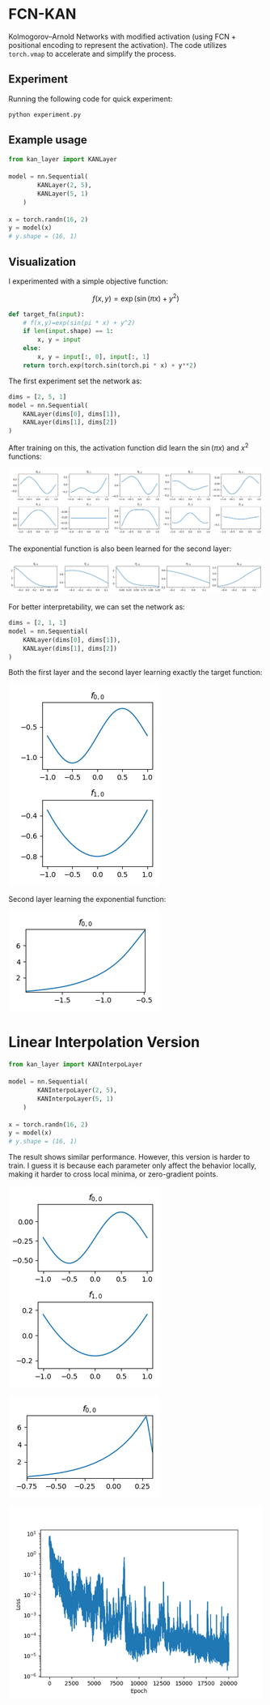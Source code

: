 # FCN-KAN
Kolmogorov–Arnold Networks with modified activation (using FCN + positional encoding to represent the activation). The code utilizes `torch.vmap` to accelerate and simplify the process.

## Experiment

Running the following code for quick experiment:

```bash
python experiment.py
```

## Example usage

```python
from kan_layer import KANLayer

model = nn.Sequential(
        KANLayer(2, 5),
        KANLayer(5, 1)
    )

x = torch.randn(16, 2)
y = model(x)
# y.shape = (16, 1)
```

## Visualization

I experimented with a simple objective function:

$$f(x,y)=\exp(\sin(\pi x) + y^2)$$

```python
def target_fn(input):
    # f(x,y)=exp(sin(pi * x) + y^2)
    if len(input.shape) == 1:
        x, y = input
    else:
        x, y = input[:, 0], input[:, 1]
    return torch.exp(torch.sin(torch.pi * x) + y**2)
```

The first experiment set the network as:

```python
dims = [2, 5, 1]
model = nn.Sequential(
    KANLayer(dims[0], dims[1]),
    KANLayer(dims[1], dims[2])
)
```

After training on this, the activation function did learn the $\sin(\pi x)$ and $x^2$ functions:

![](./images/layer_0.png)

The exponential function is also been learned for the second layer:

![](./images/layer_1.png)

For better interpretability, we can set the network as:

```python
dims = [2, 1, 1]
model = nn.Sequential(
    KANLayer(dims[0], dims[1]),
    KANLayer(dims[1], dims[2])
)
```

Both the first layer and the second layer learning exactly the target function:

![](./images/layer_0_inter.png)

Second layer learning the exponential function:

![](./images/layer_1_inter.png)

# Linear Interpolation Version

```python
from kan_layer import KANInterpoLayer

model = nn.Sequential(
        KANInterpoLayer(2, 5),
        KANInterpoLayer(5, 1)
    )

x = torch.randn(16, 2)
y = model(x)
# y.shape = (16, 1)
```

The result shows similar performance. However, this version is harder to train. I guess it is because each parameter only affect the behavior locally, making it harder to cross local minima, or zero-gradient points.

![](./images/layer_0_interpolation.png)

![](./images/layer_1_interpolation.png)

![](./images/loss_interpolation.png)
